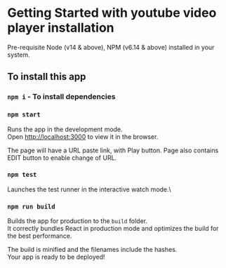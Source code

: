 # Getting Started with youtube video player installation

Pre-requisite Node (v14 & above), NPM (v6.14 & above) installed in your system.

## To install this app 

### `npm i` - To install dependencies 
### `npm start`

Runs the app in the development mode.\
Open [http://localhost:3000](http://localhost:3000) to view it in the browser.

The page will have a URL paste link, with Play button.
Page also contains EDIT button to enable change of URL.

### `npm test`

Launches the test runner in the interactive watch mode.\

### `npm run build`

Builds the app for production to the `build` folder.\
It correctly bundles React in production mode and optimizes the build for the best performance.

The build is minified and the filenames include the hashes.\
Your app is ready to be deployed!


